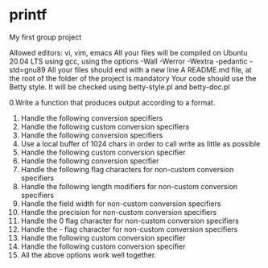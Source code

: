 # printf
My first group project

Allowed editors: vi, vim, emacs
All your files will be compiled on Ubuntu 20.04 LTS using gcc, using the options -Wall -Werror -Wextra -pedantic -std=gnu89
All your files should end with a new line
A README.md file, at the root of the folder of the project is mandatory
Your code should use the Betty style. It will be checked using betty-style.pl and betty-doc.pl

0.Write a function that produces output according to a format.
1. Handle the following conversion specifiers
2. Handle the following custom conversion specifiers
3. Handle the following conversion specifiers
4. Use a local buffer of 1024 chars in order to call write as little as possible
5. Handle the following custom conversion specifier
6. Handle the following conversion specifier
7. Handle the following flag characters for non-custom conversion specifiers
8. Handle the following length modifiers for non-custom conversion specifiers
9. Handle the field width for non-custom conversion specifiers
10. Handle the precision for non-custom conversion specifiers
11. Handle the 0 flag character for non-custom conversion specifiers
12. Handle the - flag character for non-custom conversion specifiers
13. Handle the following custom conversion specifier
14. Handle the following custom conversion specifier
15. All the above options work well together.
